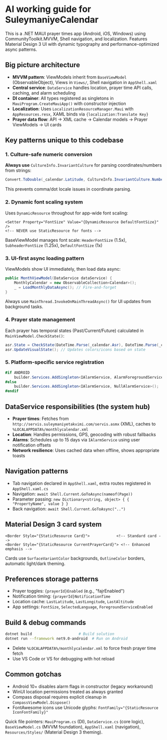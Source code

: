 # AI working guide for SuleymaniyeCalendar

This is a .NET MAUI prayer times app (Android, iOS, Windows) using CommunityToolkit.MVVM, Shell navigation, and localization. Features Material Design 3 UI with dynamic typography and performance-optimized async patterns.

## Big picture architecture
- **MVVM pattern**: ViewModels inherit from `BaseViewModel` (ObservableObject), Views in `Views/`, Shell navigation in `AppShell.xaml`
- **Central service**: `DataService` handles location, prayer time API calls, caching, and alarm scheduling
- **DI container**: All types registered as singletons in `MauiProgram.CreateMauiApp()` with constructor injection
- **Localization**: Uses `LocalizationResourceManager.Maui` with `AppResources.resx`, XAML binds via `{localization:Translate Key}`
- **Prayer data flow**: API → XML cache → Calendar models → Prayer ViewModels → UI cards

## Key patterns unique to this codebase

### 1. Culture-safe numeric conversion
**Always use** `CultureInfo.InvariantCulture` for parsing coordinates/numbers from strings:
```csharp
Convert.ToDouble(_calendar.Latitude, CultureInfo.InvariantCulture.NumberFormat)
```
This prevents comma/dot locale issues in coordinate parsing.

### 2. Dynamic font scaling system
Uses `DynamicResource` throughout for app-wide font scaling:
```xaml
<Setter Property="FontSize" Value="{DynamicResource DefaultFontSize}" />
<!-- NEVER use StaticResource for fonts -->
```
BaseViewModel manages font scale: `HeaderFontSize` (1.5x), `SubheaderFontSize` (1.25x), `DefaultFontSize` (1x)

### 3. UI-first async loading pattern
ViewModels show UI immediately, then load data async:
```csharp
public MonthViewModel(DataService dataService) {
    MonthlyCalendar = new ObservableCollection<Calendar>();
    _ = LoadMonthlyDataAsync(); // Fire-and-forget
}
```
Always use `MainThread.InvokeOnMainThreadAsync()` for UI updates from background tasks.

### 4. Prayer state management
Each prayer has temporal states (Past/Current/Future) calculated in `MainViewModel.CheckState()`:
```csharp
asr.State = CheckState(DateTime.Parse(_calendar.Asr), DateTime.Parse(_calendar.Maghrib));
asr.UpdateVisualState(); // Updates colors/icons based on state
```

### 5. Platform-specific service registration
```csharp
#if ANDROID
    builder.Services.AddSingleton<IAlarmService, AlarmForegroundService>();
#else
    builder.Services.AddSingleton<IAlarmService, NullAlarmService>();
#endif
```

## DataService responsibilities (the system hub)
- **Prayer times**: Fetches from `http://servis.suleymaniyetakvimi.com/servis.asmx` (XML), caches to `%LOCALAPPDATA%/monthlycalendar.xml`
- **Location**: Handles permissions, GPS, geocoding with robust fallbacks
- **Alarms**: Schedules up to 15 days via `IAlarmService` using user notification offsets
- **Network resilience**: Uses cached data when offline, shows appropriate toasts

## Navigation patterns
- Tab navigation declared in `AppShell.xaml`, extra routes registered in `AppShell.xaml.cs`
- Navigation: `await Shell.Current.GoToAsync(nameof(Page))` 
- Parameter passing: `new Dictionary<string, object> { { "PropertyName", value } }`
- Back navigation: `await Shell.Current.GoToAsync("..")`

## Material Design 3 card system
```xaml
<Border Style="{StaticResource Card}">            <!-- Standard card -->
<Border Style="{StaticResource CurrentPrayerCard}"> <!-- Enhanced emphasis -->
```
Cards use `SurfaceVariantColor` backgrounds, `OutlineColor` borders, automatic light/dark theming.

## Preferences storage patterns
- Prayer toggles: `{prayerId}Enabled` (e.g., "fajrEnabled")
- Notification timing: `{prayerId}NotificationTime` 
- Location cache: `LastLatitude`, `LastLongitude`, `LastAltitude`
- App settings: `FontSize`, `SelectedLanguage`, `ForegroundServiceEnabled`

## Build & debug commands
```bash
dotnet build                     # Build solution
dotnet run --framework net9.0-android  # Run on Android
```
- Delete `%LOCALAPPDATA%/monthlycalendar.xml` to force fresh prayer time fetch
- Use VS Code or VS for debugging with hot reload

## Common gotchas
- Android 10+ disables alarm flags in constructor (legacy workaround)
- WinUI location permissions treated as always granted
- Compass disposal requires explicit cleanup in `CompassViewModel.Dispose()`
- FontAwesome icons use Unicode glyphs: `FontFamily="{StaticResource IconFontFamily}"`

Quick file pointers: `MauiProgram.cs` (DI), `DataService.cs` (core logic), `BaseViewModel.cs` (MVVM foundation), `AppShell.xaml` (navigation), `Resources/Styles/` (Material Design 3 theming).
